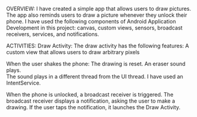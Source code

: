 OVERVIEW:
I have created a simple app that allows users to draw pictures. The app also reminds users to draw a picture whenever they unlock their phone.
I have used the following components of Android Application Development in this project: canvas, custom views, sensors, broadcast receivers, services, and notifications.


ACTIVITIES:
Draw Activity:
The draw activity has the following features:
A custom view that allows users to draw arbitrary pixels

When the user shakes the phone:
The drawing is reset.
An eraser sound plays.  
The sound plays in a different thread from the UI thread. 
I have used an IntentService.

When the phone is unlocked, a broadcast receiver is triggered. 
The broadcast receiver displays a notification, asking the user to make a drawing. 
If the user taps the notification, it launches the Draw Activity.

